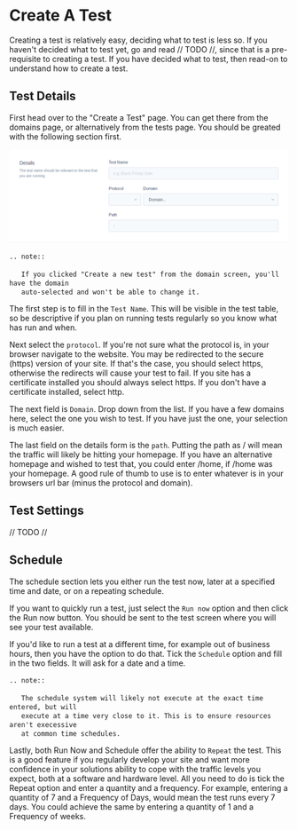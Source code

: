 # Create A Test

Creating a test is relatively easy, deciding what to test is less so.
If you haven't decided what to test yet, go and read // TODO //,
since that is a pre-requisite to creating a test.
If you have decided what to test, then read-on to understand how
to create a test.

## Test Details

First head over to the "Create a Test" page. You can get there from the domains page,
or alternatively from the tests page. You should be greated with the following section
first.

![Create test details section](files/create-details.png)

```eval_rst
.. note::

   If you clicked "Create a new test" from the domain screen, you'll have the domain
   auto-selected and won't be able to change it.

```

The first step is to fill in the `Test Name`. This will be visible in the test table,
so be descriptive if you plan on running tests regularly so you know what has run
and when.

Next select the `protocol`. If you're not sure what the protocol is, in your browser
navigate to the website. You may be redirected to the secure (https) version of your
site. If that's the case, you should select https, otherwise the redirects will
cause your test to fail. If you site has a certificate installed you should always
select https. If you don't have a certificate installed, select http.

The next field is `Domain`. Drop down from the list. If you have a few domains here,
select the one you wish to test. If you have just the one, your selection is much
easier.

The last field on the details form is the `path`. Putting the path as / will mean
the traffic will likely be hitting your homepage. If you have an alternative homepage
and wished to test that, you could enter /home, if /home was your homepage. A good
rule of thumb to use is to enter whatever is in your browsers url bar (minus the
protocol and domain).  

## Test Settings

// TODO //

## Schedule

The schedule section lets you either run the test now, later at a specified time and
date, or on a repeating schedule.

If you want to quickly run a test, just select the `Run now` option and then click
the Run now button. You should be sent to the test screen where you will see your
test available.

If you'd like to run a test at a different time, for example out of business hours,
then you have the option to do that. Tick the `Schedule` option and fill in the two
fields. It will ask for a date and a time.

```eval_rst
.. note::

   The schedule system will likely not execute at the exact time entered, but will
   execute at a time very close to it. This is to ensure resources aren't execessive
   at common time schedules.

```

Lastly, both Run Now and Schedule offer the ability to `Repeat` the test. This is a
good feature if you regularly develop your site and want more confidence in your
solutions ability to cope with the traffic levels you expect, both at a software
and hardware level. All you need to do is tick the Repeat option and enter a
quantity and a frequency. For example, entering a quantity of 7 and a Frequency of
Days, would mean the test runs every 7 days. You could achieve the same by entering
a quantity of 1 and a Frequency of weeks.
